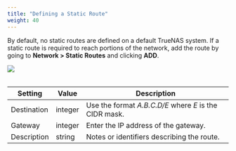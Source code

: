 ```yaml
---
title: "Defining a Static Route"
weight: 40
---
```


By default, no static routes are defined on a default TrueNAS system.
If a static route is required to reach portions of the network, add the route by going to **Network > Static Routes** and clicking **ADD**.

<img src="/images/NetworkStaticRoutesAdd.png">
<br><br>

| Setting | Value | Description |
|---------|-------|-------------|
| Destination | integer | Use the format *A.B.C.D/E* where *E* is the CIDR mask. |
| Gateway | integer | Enter the IP address of the gateway. |
| Description | string | Notes or identifiers describing the route. |
